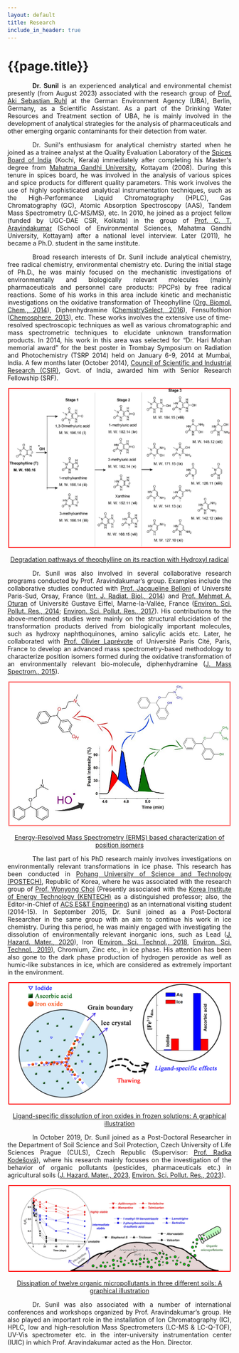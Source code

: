 ```yaml
---
layout: default
title: Research
include_in_header: true
---
```


<style>
    tab1 { padding-left: 4em; }
</style>

<h1>{{page.title}}</h1>

<p style="text-align: justify;"><tab1><strong>Dr. Sunil</strong> is an experienced analytical and environmental chemist presently (from August 2023) associated with the research group of <a href="https://scholar.google.com/citations?user=u7n2nsIAAAAJ&hl=en" target="_blank">Prof. Aki Sebastian Ruhl</a> at the German Environment Agency (UBA), Berlin, Germany, as a Scientific Assistant. As a part of the Drinking Water Resources and Treatment section of UBA, he is mainly involved in the development of analytical strategies for the analysis of pharmaceuticals and other emerging organic contaminants for their detection from water.</tab1></p>

<p style="text-align: justify;"><tab1>Dr. Sunil's enthusiasm for analytical chemistry started when he joined as a trainee analyst at the Quality Evaluation Laboratory of the <a href="http://www.indianspices.com" target="_blank">Spices Board of India</a> (Kochi, Kerala) immediately after completing his Master's degree from <a href="https://www.mgu.ac.in" target="_blank">Mahatma Gandhi University</a>, Kottayam (2008). During this tenure in spices board, he was involved in the analysis of various spices and spice products for different quality parameters. This work involves the use of highly sophisticated analytical instrumentation techniques, such as the High-Performance Liquid Chromatography (HPLC), Gas Chromatography (GC), Atomic Absorption Spectroscopy (AAS), Tandem Mass Spectrometry (LC-MS/MS), etc. In 2010, he joined as a project fellow (funded by UGC-DAE CSR, Kolkata) in the group of <a href="http://www.ctamgu.in/home/" target="_blank">Prof. C. T. Aravindakumar</a> (School of Environmental Sciences, Mahatma Gandhi University, Kottayam) after a national level interview. Later (2011), he became a Ph.D. student in the same institute.</tab1></p>

<p style="text-align: justify;"><tab1>Broad research interests of Dr. Sunil include analytical chemistry, free radical chemistry, environmental chemistry etc. During the initial stage of Ph.D., he was mainly focused on the mechanistic investigations of environmentally and biologically relevant molecules (mainly pharmaceuticals and personnel care products: PPCPs) by free radical reactions. Some of his works in this area include kinetic and mechanistic investigations on the oxidative transformation of Theophylline (<a href="http://pubs.rsc.org/-/content/articlehtml/2014/ob/c4ob00102h" target="_blank">Org. Biomol. Chem., 2014</a>), Diphenhydramine (<a href="http://onlinelibrary.wiley.com/doi/10.1002/slct.201600103/abstract" target="_blank">ChemistrySelect, 2016</a>), Fensulfothion (<a href="https://www.sciencedirect.com/science/article/pii/S0045653512014385?via%3Dihub" target="_blank">Chemosphere, 2013</a>), etc. These works involves the extensive use of time-resolved spectroscopic techniques as well as various chromatographic and mass spectrometric techniques to elucidate unknown transformation products. In 2014, his work in this area was selected for “Dr. Hari Mohan memorial award” for the best poster in Trombay Symposium on Radiation and Photochemistry (TSRP 2014) held on January 6-9, 2014 at Mumbai, India. A few months later (October 2014), <a href="http://www.csir.res.in" target="_blank">Council of Scientific and Industrial Research (CSIR)</a>, Govt. of India, awarded him with Senior Research Fellowship (SRF).</tab1></p>

<p style="color: blue; text-align: center;"><a href="https://github.com/sunilsresearch/sunilsresearch.github.io/blob/master/assets/pic002.jpg?raw=true" target="_blank"><img src="https://github.com/sunilsresearch/sunilsresearch.github.io/blob/master/assets/pic002.jpg?raw=true" alt="" width="500" height="360" /></a></p>

<p style="color: blue; text-align: center;"><a href="http://pubs.rsc.org/-/content/articlehtml/2014/ob/c4ob00102h" target="_blank">Degradation pathways of theophylline on its reaction with Hydroxyl radical</a></p>

<p style="text-align: justify;"><tab1>Dr. Sunil was also involved in several collaborative research programs conducted by Prof. Aravindakumar’s group. Examples include the collaborative studies conducted with <a href="http://pagesperso.lcp.u-psud.fr/belloni/" target="_blank">Prof. Jacqueline Belloni</a> of Université Paris-Sud, Orsay, France (<a href="http://www.tandfonline.com/doi/full/10.3109/09553002.2014.899451" target="_blank">Int. J. Radiat. Biol., 2014</a>) and <a href="https://scholar.google.co.in/citations?user=CwkZd7AAAAAJ&hl=en" target="_blank">Prof. Mehmet A. Oturan</a> of Université Gustave Eiffel, Marne-la-Vallée, France (<a href="https://link.springer.com/article/10.1007/s11356-014-2772-4" target="_blank">Environ. Sci. Pollut. Res., 2014</a>; <a href="https://link.springer.com/article/10.1007%2Fs11356-017-9309-6" target="_blank">Environ. Sci. Pollut. Res., 2017</a>). His contributions to the above-mentioned studies were mainly on the structural elucidation of the transformation products derived from biologically important molecules, such as hydroxy naphthoquinones, amino salicylic acids etc. Later, he collaborated with <a href="https://scholar.google.fr/citations?user=08XXzuEAAAAJ&hl=en" target="_blank">Prof. Olivier Laprévote</a> of Université Paris Cité, Paris, France to develop an advanced mass spectrometry-based methodology to characterize position isomers formed during the oxidative transformation of an environmentally relevant bio-molecule, diphenhydramine (<a href="http://onlinelibrary.wiley.com/doi/10.1002/jms.3607/full" target="_blank">J. Mass Spectrom., 2015</a>).</tab1></p>

<p style="color: blue; text-align: center;"><a href="https://github.com/sunilsresearch/sunilsresearch.github.io/blob/master/assets/pic003.jpg?raw=true" target="_blank"><img src="https://github.com/sunilsresearch/sunilsresearch.github.io/blob/master/assets/pic003.jpg?raw=true" alt="" width="500" height="325" /></a></p>

<p style="color: blue; text-align: center;"><a href="http://onlinelibrary.wiley.com/doi/10.1002/jms.3607/full" target="_blank">Energy-Resolved Mass Spectrometry (ERMS) based characterization of position isomers</a></p>

<p style="text-align: justify;"><tab1>The last part of his PhD research mainly involves investigations on environmentally relevant transformations in ice phase. This research has been conducted in <a href="http://www.postech.ac.kr/eng/" target="_blank">Pohang University of Science and Technology (POSTECH)</a>, Republic of Korea, where he was associated with the research group of <a href="https://epa.kentech.ac.kr/" target="_blank">Prof. Wonyong Choi</a> (Presently associated with the <a href="https://www.kentech.ac.kr/main.do" target="_blank">Korea Institute of Energy Technology (KENTECH)</a> as a distinguished professor; also, the Editor-in-Chief of <a href="https://pubs.acs.org/journal/aeecco" target="_blank">ACS ES&T Engineering</a>) as an international visiting student (2014-15). In September 2015, Dr. Sunil joined as a Post-Doctoral Researcher in the same group with an aim to continue his work in ice chemistry. During this period, he was mainly engaged with investigating the dissolution of environmentally relevant inorganic ions, such as Lead (<a href="https://doi.org/10.1016/j.jhazmat.2019.121298" target="_blank">J. Hazard. Mater., 2020</a>), Iron (<a href="https://pubs.acs.org/doi/10.1021/acs.est.8b04484" target="_blank">Environ. Sci. Technol., 2018</a>, <a href="https://pubs.acs.org/doi/10.1021/acs.est.8b06659" target="_blank">Environ. Sci. Technol., 2019</a>), Chromium, Zinc etc., in ice phase. His attention has been also gone to the dark phase production of hydrogen peroxide as well as humic-like substances in ice, which are considered as extremely important in the environment.</tab1></p>

<p style="color: blue; text-align: center;"><a href="https://github.com/sunilsresearch/sunilsresearch.github.io/blob/master/assets/pic001.jpg?raw=true" target="_blank"><img src="https://github.com/sunilsresearch/sunilsresearch.github.io/blob/master/assets/pic001.jpg?raw=true" alt="" width="500" height="275" /></a></p>

<p style="color: blue; text-align: center;"><a href="https://pubs.acs.org/doi/10.1021/acs.est.8b04484" target="_blank">Ligand-specific dissolution of iron oxides in frozen solutions: A graphical illustration</a></p>

<p style="text-align: justify;"><tab1>In October 2019, Dr. Sunil joined as a Post-Doctoral Researcher in the Department of Soil Science and Soil Protection, Czech University of Life Sciences Prague (CULS), Czech Republic (Supervisor: <a href="https://home.czu.cz/en/kodesova/home" target="_blank">Prof. Radka Kodešová</a>), where his research mainly focuses on the investigation of the behavior of organic pollutants (pesticides, pharmaceuticals etc.) in agricultural soils (<a href="https://doi.org/10.1016/j.jhazmat.2023.132143" target="_blank">J. Hazard. Mater., 2023</a>, <a href="https://doi.org/10.1007/s11356-023-26102-5" target="_blank">Environ. Sci. Pollut. Res., 2023</a>).</tab1></p>

<p style="color: blue; text-align: center;"><a href="https://github.com/sunilsresearch/sunilsresearch.github.io/blob/master/assets/pic006.jpg?raw=true" target="_blank"><img src="https://github.com/sunilsresearch/sunilsresearch.github.io/blob/master/assets/pic006.jpg?raw=true" alt="" width="500" height="195" /></a></p>

<p style="color: blue; text-align: center;"><a href="https://doi.org/10.1016/j.jhazmat.2023.132143" target="_blank">Dissipation of twelve organic micropollutants in three different soils: A graphical illustration</a></p>

<p style="text-align: justify;"><tab1>Dr. Sunil was also associated with a number of international conferences and workshops organized by Prof. Aravindakumar’s group. He also played an important role in the installation of Ion Chromatography (IC), HPLC, low and high-resolution Mass Spectrometers (LC-MS & LC-Q-TOF), UV-Vis spectrometer etc. in the inter-university instrumentation center (IUIC) in which Prof. Aravindakumar acted as the Hon. Director.</tab1></p>
